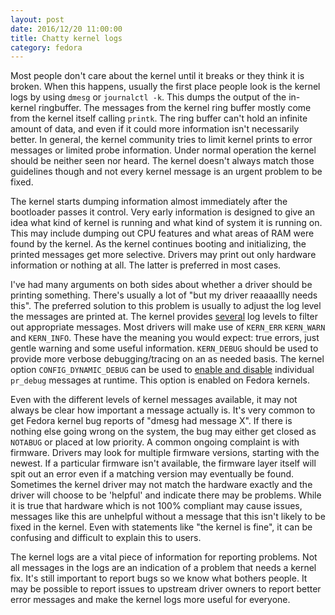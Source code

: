 ```yaml
---
layout: post
date: 2016/12/20 11:00:00
title: Chatty kernel logs
category: fedora
---
```

Most people don't care about the kernel until it breaks or they think it is
broken. When this happens, usually the first place people look is the kernel
logs by using `dmesg` or `journalctl -k`. This dumps the output of the in-
kernel ringbuffer. The messages from the kernel ring buffer mostly come from
the kernel itself calling `printk`. The ring buffer can't hold an infinite
amount of data, and even if it could more information isn't necessarily better.
In general, the kernel community tries to limit kernel prints to error messages
or limited probe information. Under normal operation the kernel should be
neither seen nor heard. The kernel doesn't always match those guidelines though
and not every kernel message is an urgent problem to be fixed.

The kernel starts dumping information almost immediately after the bootloader
passes it control. Very early information is designed to give an idea what
kind of kernel is running and what kind of system it is running on. This may
include dumping out CPU features and what areas of RAM were found by the
kernel. As the kernel continues booting and initializing, the printed messages
get more selective. Drivers may print out only hardware information or nothing
at all. The latter is preferred in most cases.

I've had many arguments on both sides about whether a driver should be printing
something. There's usually a lot of "but my driver reaaaallly needs this". The
preferred solution to this problem is usually to adjust the log level the
messages are printed at. The kernel provides [several](https://git.kernel.org/cgit/linux/kernel/git/torvalds/linux.git/tree/Documentation/kernel-parameters.txt?id=refs/tags/v4.9#n2145)
log levels to filter out appropriate messages. Most drivers will make use
of `KERN_ERR` `KERN_WARN` and `KERN_INFO`. These have the meaning you would
expect: true errors, just gentle warning and some useful information.
`KERN_DEBUG` should be used to provide more verbose debugging/tracing on an as
needed basis. The kernel option `CONFIG_DYNAMIC_DEBUG` can be used to
[enable and disable](https://git.kernel.org/cgit/linux/kernel/git/torvalds/linux.git/tree/Documentation/dynamic-debug-howto.txt?id=refs/tags/v4.9)
individual `pr_debug` messages at runtime. This option is enabled on Fedora
kernels.

Even with the different levels of kernel messages available, it may not always
be clear how important a message actually is. It's very common to get Fedora
kernel bug reports of "dmesg had message X". If there is nothing else going
wrong on the system, the bug may either get closed as `NOTABUG` or placed at
low priority. A common ongoing complaint is with firmware. Drivers may look for
multiple firmware versions, starting with the newest. If a particular firmware
isn't available, the firmware layer itself will spit out an error even if a
matching version may eventually be found. Sometimes the kernel driver may not
match the hardware exactly and the driver will choose to be 'helpful' and
indicate there may be problems. While it is true that hardware which is not
100% compliant may cause issues, messages like this are unhelpful without a
message that this isn't likely to be fixed in the kernel. Even with statements
like "the kernel is fine", it can be confusing and difficult to explain this
to users.

The kernel logs are a vital piece of information for reporting problems. Not
all messages in the logs are an indication of a problem that needs a kernel fix.
It's still important to report bugs so we know what bothers people. It may be
possible to report issues to upstream driver owners to report better error
messages and make the kernel logs more useful for everyone.
